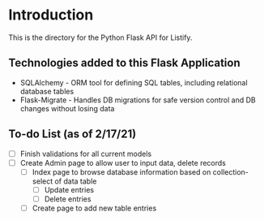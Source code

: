 # Introduction
This is the directory for the Python Flask API for Listify.

## Technologies added to this Flask Application

- SQLAlchemy - ORM tool for defining SQL tables, including relational database tables
- Flask-Migrate - Handles DB migrations for safe version control and DB changes without losing data

## To-do List (as of 2/17/21)

* [ ] Finish validations for all current models
* [ ] Create Admin page to allow user to input data, delete records
    * [ ] Index page to browse database information based on collection-select of data table
        * [ ] Update entries    
        * [ ] Delete entries
    * [ ] Create page to add new table entries
